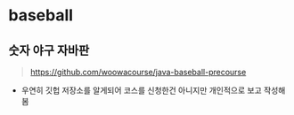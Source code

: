 # baseball
## 숫자 야구 자바판

> https://github.com/woowacourse/java-baseball-precourse

- 우연히 깃헙 저장소를 알게되어 코스를 신청한건 아니지만 개인적으로 보고 작성해봄
